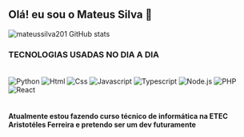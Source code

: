 ## Olá! eu sou o Mateus Silva 👋





![mateussilva201 GitHub stats](https://github-readme-stats.vercel.app/api?username=Mateussilva201&show_icons=true&theme=radical)


### TECNOLOGIAS USADAS NO DIA A DIA
<div style="display: inline_block"><br/>
<img align= center alt= "Python" src="https://img.shields.io/badge/Python-14354C?style=for-the-badge&logo=python&logoColor=white">
<img align= center alt= "Html" src= "https://img.shields.io/badge/HTML5-E34F26?style=for-the-badge&logo=html5&logoColor=white">
<img align= center alt= "Css" src="https://img.shields.io/badge/CSS3-1572B6?style=for-the-badge&logo=css3&logoColor=white">
<img align= center alt= "Javascript" src="https://img.shields.io/badge/JavaScript-323330?style=for-the-badge&logo=javascript&logoColor=F7DF1E">
<img align= center alt= "Typescript" src="https://img.shields.io/badge/TypeScript-007ACC?style=for-the-badge&logo=typescript&logoColor=white">
<img align= center alt= "Node.js" src="https://img.shields.io/badge/Node.js-43853D?style=for-the-badge&logo=node.js&logoColor=white">
<img align= center alt= "PHP" src="https://img.shields.io/badge/PHP-777BB4?style=for-the-badge&logo=php&logoColor=white">
<img align= center alt= "React" src="https://img.shields.io/badge/React-20232A?style=for-the-badge&logo=react&logoColor=61DAFB">
</div></br>

#### Atualmente estou fazendo curso técnico de informática na ETEC Aristotéles Ferreira e pretendo ser um dev futuramente
